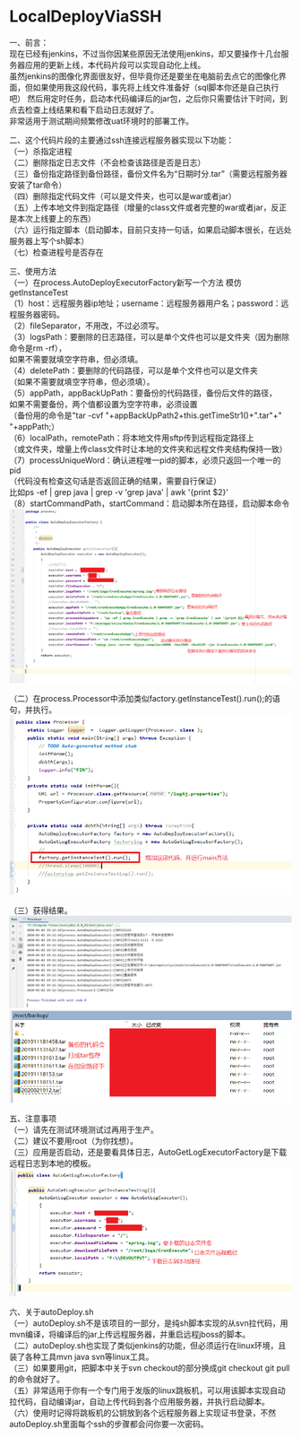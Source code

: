 # LocalDeployViaSSH
一、前言：  
现在已经有jenkins，不过当你因某些原因无法使用jenkins，却又要操作十几台服务器应用的更新上线，本代码片段可以实现自动化上线。  
虽然jenkins的图像化界面很友好，但毕竟你还是要坐在电脑前去点它的图像化界面，但如果使用我这段代码，事先将上线文件准备好（sql脚本你还是自己执行吧）
然后用定时任务，启动本代码编译后的jar包，之后你只需要估计下时间，到点去检查上线结果和看下启动日志就好了。  
非常适用于测试期间频繁修改uat环境时的部署工作。  

二、这个代码片段的主要通过ssh连接远程服务器实现以下功能：  
（一）杀指定进程  
（二）删除指定日志文件（不会检查该路径是否是日志）  
（三）备份指定路径到备份路径，备份文件名为“日期时分.tar”（需要远程服务器安装了tar命令）  
（四）删除指定代码文件（可以是文件夹，也可以是war或者jar）  
（五）上传本地文件到指定路径（增量的class文件或者完整的war或者jar，反正是本次上线要上的东西）  
（六）运行指定脚本（启动脚本，目前只支持一句话，如果启动脚本很长，在远处服务器上写个sh脚本）  
（七）检查进程号是否存在  

三、使用方法  
（一）在process.AutoDeployExecutorFactory新写一个方法 模仿getInstanceTest  
（1）host：远程服务器ip地址；username：远程服务器用户名；password：远程服务器密码。  
（2）fileSeparator，不用改，不过必须写。  
（3）logsPath：要删除的日志路径，可以是单个文件也可以是文件夹（因为删除命令是rm -rf），  
如果不需要就填空字符串，但必须填。  
（4）deletePath：要删除的代码路径，可以是单个文件也可以是文件夹  
（如果不需要就填空字符串，但必须填）。  
（5）appPath，appBackUpPath：要备份的代码路径，备份后文件的路径，  
如果不需要备份，两个值都设置为空字符串，必须设置  
（备份用的命令是"tar -cvf "+appBackUpPath2+this.getTimeStr1()+".tar"+" "+appPath;）  
（6）localPath，remotePath：将本地文件用sftp传到远程指定路径上  
（或文件夹，增量上传class文件时让本地的文件夹和远程文件夹结构保持一致）  
（7）processUniqueWord：确认进程唯一pid的脚本，必须只返回一个唯一的pid  
（代码没有检查这句话是否返回正确的结果，需要自行保证）  
比如ps -ef | grep java | grep -v 'grep java' | awk '{print $2}'  
（8）startCommandPath，startCommand：启动脚本所在路径，启动脚本命令  
 ![image](https://github.com/weichuyu/LocalDeployViaSSH/blob/master/sample/img/config.PNG)  

（二）在process.Processor中添加类似factory.getInstanceTest().run();的语句，并执行。  
 ![image](https://github.com/weichuyu/LocalDeployViaSSH/blob/master/sample/img/main.PNG)  
 
（三）获得结果。  
 ![image](https://github.com/weichuyu/LocalDeployViaSSH/blob/master/sample/img/output.PNG)  
 ![image](https://github.com/weichuyu/LocalDeployViaSSH/blob/master/sample/img/backup.PNG)  
 
五、注意事项  
（一）请先在测试环境测试过再用于生产。  
（二）建议不要用root（为你找想）。  
（三）应用是否启动，还是要看具体日志，AutoGetLogExecutorFactory是下载远程日志到本地的模板。
 ![image](https://github.com/weichuyu/LocalDeployViaSSH/blob/master/sample/img/log.PNG)  

六、关于autoDeploy.sh  
（一）autoDeploy.sh不是该项目的一部分，是纯sh脚本实现的从svn拉代码，用mvn编译，将编译后的jar上传远程服务器，并重启远程jboss的脚本。  
（二）autoDeploy.sh也实现了类似jenkins的功能，但必须运行在linux环境，且装了各种工具mvn java svn等linux工具。  
（三）如果要用git，把脚本中关于svn checkout的部分换成git checkout git pull的命令就好了。  
（五）非常适用于你有一个专门用于发版的linux跳板机，可以用该脚本实现自动拉代码，自动编译jar，自动上传代码到各个应用服务器，并执行启动脚本。  
（六）使用时记得将跳板机的公钥放到各个远程服务器上实现证书登录，不然autoDeploy.sh里面每个ssh的步骤都会问你要一次密码。  
